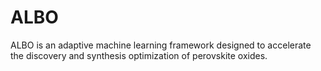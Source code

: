 # ALBO
ALBO is an adaptive machine learning framework designed to accelerate the discovery and synthesis optimization of perovskite oxides.
